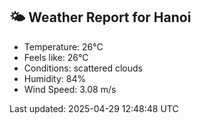 <!-- WEATHER-START -->
## 🌤 Weather Report for Hanoi

- Temperature: 26°C
- Feels like: 26°C
- Conditions: scattered clouds
- Humidity: 84%
- Wind Speed: 3.08 m/s

Last updated: 2025-04-29 12:48:48 UTC
<!-- WEATHER-END -->
